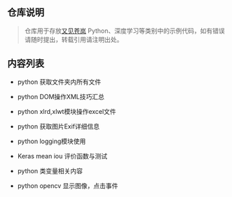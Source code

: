 ## 仓库说明

> 仓库用于存放[又见苍岚](https://www.zywvvd.com) Python、深度学习等类别中的示例代码，如有错误请随时提出，转载引用请注明出处。

## 内容列表

- python 获取文件夹内所有文件
- python DOM操作XML技巧汇总
- python xlrd,xlwt模块操作excel文件
- python 获取图片Exif详细信息
- python logging模块使用
- Keras mean iou 评价函数与测试
- python 类变量相关内容

- python opencv 显示图像，点击事件